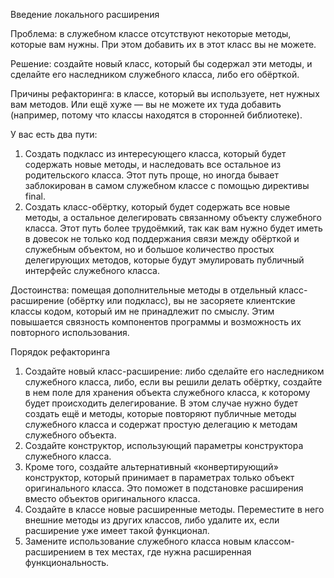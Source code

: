Введение локального расширения

Проблема: в служебном классе отсутствуют некоторые методы, которые вам нужны. При этом добавить их в этот класс вы не можете.

Решение: создайте новый класс, который бы содержал эти методы, и сделайте его наследником служебного класса, либо его обёрткой.

Причины рефакторинга: в классе, который вы используете, нет нужных вам методов. Или ещё хуже — вы не можете их туда добавить (например, потому что классы находятся в сторонней библиотеке).

У вас есть два пути:

1. Создать подкласс из интересующего класса, который будет содержать новые методы, и наследовать все остальное из родительского класса. Этот путь проще, но иногда бывает заблокирован в самом служебном классе с помощью директивы final.
2. Создать класс-обёртку, который будет содержать все новые методы, а остальное делегировать связанному объекту служебного класса. Этот путь более трудоёмкий, так как вам нужно будет иметь в довесок не только код поддержания связи между обёрткой и служебным объектом, но и большое количество простых делегирующих методов, которые будут эмулировать публичный интерфейс служебного класса.

Достоинства: помещая дополнительные методы в отдельный класс-расширение (обёртку или подкласс), вы не засоряете клиентские классы кодом, который им не принадлежит по смыслу. Этим повышается связность компонентов программы и возможность их повторного использования.

Порядок рефакторинга

1. Создайте новый класс-расширение: либо сделайте его наследником служебного класса, либо, если вы решили делать обёртку, создайте в нем поле для хранения объекта служебного класса, к которому будет происходить делегирование. В этом случае нужно будет создать ещё и методы, которые повторяют публичные методы служебного класса и содержат простую делегацию к методам служебного объекта.
2. Создайте конструктор, использующий параметры конструктора служебного класса.
3. Кроме того, создайте альтернативный «конвертирующий» конструктор, который принимает в параметрах только объект оригинального класса. Это поможет в подстановке расширения вместо объектов оригинального класса.
4. Создайте в классе новые расширенные методы. Переместите в него внешние методы из других классов, либо удалите их, если расширение уже имеет такой функционал.
5. Замените использование служебного класса новым классом-расширением в тех местах, где нужна расширенная функциональность.
